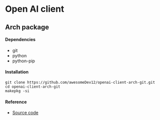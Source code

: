 # Open AI client 
## Arch  package


#### Dependencies
- git
- python
- python-pip

#### Installation
```
git clone https://github.com/awesomeDev12/openai-client-arch-git.git
cd openai-client-arch-git
makepkg -si
```

#### Reference
- [Source code](https://github.com/awesomeDev12/openai-client)
